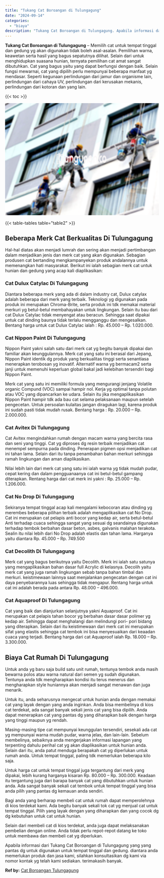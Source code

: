 ```yaml
---
title: "Tukang Cat Boroangan di Tulungagung"
date: "2024-09-14"
categories: 
  - "biaya"
description: "Tukang Cat Boroangan di Tulungagung. Apabila informasi dari Tukang Cat Boroangan di Tulungagung yang yang pantas dg untuk digunakan untuk tempat tinggal dan..."
---
```


**Tukang Cat Boroangan di Tulungagung** – Memilih cat untuk tempat tinggal dan gedung yg akan digunakan tidak boleh asal-asalan. Pemilihan warna, keawetan serta hasil yang bagus sepatutnya dilihat. Selain dari untuk menghidupkan suasana hunian, ternyata pemilihan cat amat sangat dibutuhkan. Cat yang bagus yaitu yang dapat berfungsi dengan baik. Selain fungsi mewarnai, cat yang dipilih perlu mempunyai beberapa manfaat yg mendasar. Seperti kegunaan perlindungan dari jamur dan organisme lain, perlindungan dari cahaya UV, perlindungan dari kerusakan mekanis, perlindungan dari kotoran dan yang lain.

{{< toc >}}

![Tukang Cat Boroangan di Tulungagung](/images/jasa-cat-murah07.png)

{{< table-tables table="table2" >}}

## Beberapa Merk Cat Berkualitas Di Tulungagung

Hal-hal diatas akan menjadi lumrah dan sering akan menjadi pertimbangan dalam menjadikan jenis dan merk cat yang akan digunakan. Sebagian produsen cat bertanding mengkampanyekan produk andalannya untuk memenangkan hati masyarakat. Berikut ini ialah sebagian merk cat untuk hunian dan gedung yang acap kali diaplikasikan:

### Cat Dulux Catylac Di Tulungagung

Diantara beberapa merk yang ada di dalam industry cat, Dulux catylax adalah beberapa dari merk yang terbaik. Teknologi yg digunakan pada produk ini merupakan Chroma-Brite, serta produk ini tdk memakai material merkuri yg betul-betul membahayakan untuk lingkungan. Selain itu bau dari cat Dulux Catylac tidak menyengat atau beracun. Sehingga saat dipakai untuk cat dinding baunya tidak terlalu mengganggu dan mengesalkan. Bentang harga untuk cat Dulux Catylac ialah : Rp. 45.000 – Rp. 1.020.000.

### Cat Nippon Paint Di Tulungagung

Nippon Paint yakni salah satu dari merk cat yg begitu banyak dipakai dan familiar akan keunggulannya. Merk cat yang satu ini berasal dari Jepang, Nippon Paint identik dg produk yang berkualitas tinggi serta senantiasa menerapkan terobosan yg inovatif. Alternatif warna yg bermacam2 serta janji untuk memenuhi keperluan global bakal jadi kelebihan tersendiri bagi Nippon Paint.

Merk cat yang satu ini memiliki formula yang mengurangi jenjang Volatile organic Compund (VOC) sampai hampir nol. Kerja yg optimal tanpa polutan atau VOC yang dipancarkan ke udara. Selain itu jika mengaplikasikan Nippon Paint hampir tdk ada bau cat selama pelaksanaan maupun setelah pengecetan. Untuk persoalan kulaitas jangan diragukan lagi, karena produk ini sudah pasti tidak mudah rusak. Bentang harga : Rp. 20.000 – Rp. 2.000.000.

### Cat Avitex Di Tulungagung

Cat Avitex mengindahkan rumah dengan macam warna yang bercita rasa dan seni yang tinggi. Cat yg diproses dg resin terbaik menjadikan cat menempel sempurna pada dinding. Penerapan pigmen opsi menjadikan cat ini tahan lama. Selain dari itu tanpa penambahan bahan merkuri sehingga ramah lingkungan dan aman diaplikasikan.

Nilai lebih lain dari merk cat yang satu ini ialah warna yg tidak mudah pudar, cepat kering dan dalam pengguanaanya cat ini betul-betul gampang diterapkan. Rentang harga dari cat merk ini yakni : Rp. 25.000 – Rp. 1.206.000.

### Cat No Drop Di Tulungagung

Sekiranya tempat tinggal acap kali mengalami kebocoran atau dinding yg merembes beberapa pilihan terbaik adalah mengaplikasikan cat No Drop. Cat ini merupakan cat pelapis anti bocor yang kedap air, serta betul-betul Anti terhadap cuaca sehingga sangat yang sesuai dg seandainya digunakan terhadap tembok berbahan dasar beton, asbes, galvanis malahan terakota. Sealin itu nilai lebih dari No Drop adalah elastis dan tahan lama. Harganya yaitu diantara Rp. 45.000 – Rp. 749.500

### Cat Decolith Di Tulungagung

Merk cat yang bagus berikutnya yaitu Decolith. Merk ini ialah satu satunya yang mengaplikasikan bahan dasar full Acrylic di kelasnya. Decolih yaitu merk cat yang juga ramah lingkungan sebab tanpa bahan timbal dan merkuri. keistimewaan lainnya saat menjalankan pengecatan dengan cat ini daya penyebarannya luas sehingga tidak mengapur. Rentang harga untuk cat ini adalah berada pada antara Rp. 48.000 – 496.000.

### Cat Aquaproof Di Tulungagung

Cat yang baik dan dianjurkan selanjutnya yakni Aquaproof. Cat ini merupakan cat pelapis tahan bocor yg berbahan dasar dasar polimer yg kedap air. Sehingga dapat menghalangi dan melindungi pori- pori bidang yang diterapkan. Selain dari itu keistimewaan dari merk cat ini merupakan sifat yang elastis sehingga cat tembok ini bisa menyesuaikan dari keaadan cuaca yang terjadi. Bentang harga dari cat Aquaproof ialah Rp. 18.000 – Rp. 3.300.000.

## Biaya Cat Rumah Di Tulungagung

Untuk anda yg baru saja build satu unit rumah, tentunya tembok anda masih bewarna polos atau warna natural dari semen yg sudah digunakan. Tentunya anda tdk mengharapkan kondisi itu terus menerus dan mengharapkan style huniannya akan menjadi sangat menawan dan juga menarik.

Untuk itu, anda seharusnya mengecat untuk hunian anda dengan memakai cat yang layak dengan yang anda inginkan. Anda bisa membelinya di kios cat terdekat, ada sangat banyak sekali jenis cat yang bisa dipilih. Anda dapat menerapkan cat yang pantas dg yang diharapkan baik dengan harga yang tinggi maupun yg rendah.

Masing-masing tipe cat mempunyai keunggulan tersendiri, sesekali ada cat yg mempunyai warna mudah pudar, warna jelas, dan lain-lain. Sebelum membelinya, sebaiknya anda mengerjakan informasi lapangan yang terpenting dahulu perihal cat yg akan diaplikasikan untuk hunian anda. Selain dari itu, anda patut menduga berapakah cat yg diperlukan untuk rumah anda. Untuk tempat tinggal, paling tdk memerlukan beberapa kilo saja.

Untuk harga cat untuk tempat tinggal juga tergantung dari merk yang dipakai, lebih kurang harganya kisaran Rp. 80.000 – Rp. 300.000. Keadaan itu tergantung juga dari barapa banyak cat yang dibutuhkan untuk hunian anda. Ada sangat banyak sekali cat tembok untuk tempat tinggal yang bisa anda pilih yang pantas dg kemauan anda sendiri.

Bagi anda yang berharap membeli cat untuk rumah dapat memperolehnya di kios terdekat kami. Ada begitu banyak sekali tok cat yg menjual cat untuk tempat tinggal. Pilih yang layak dengan yang diharapkan dan yang cocok dg dg kebutuhan untuk cat untuk hunian.

Selain dari membeli cat di kios terdekat, anda juga dapat melaksanakan pembelian dengan online. Anda tidak perlu repot-repot datang ke toko untuk membawa dan membeli cat yg diperlukan.

Apabila informasi dari Tukang Cat Boroangan di Tulungagung yang yang pantas dg untuk digunakan untuk tempat tinggal dan gedung. diantara anda memerlukan produk dan jasa kami, silahkan konsultasikan dg kami via nomor kontak yg telah kami sediakan. terimakasih banyak.

**Ref by:** [Cat Boroangan Tulungagung](https://id.wikipedia.org/wiki/Cat)
